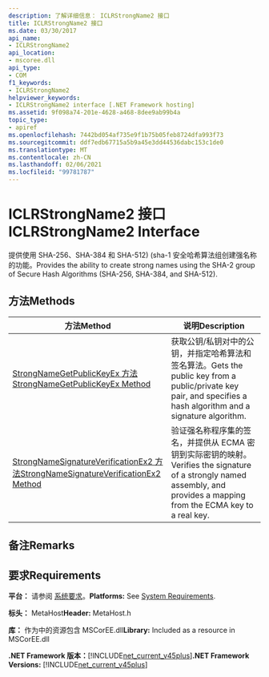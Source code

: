 ```yaml
---
description: 了解详细信息： ICLRStrongName2 接口
title: ICLRStrongName2 接口
ms.date: 03/30/2017
api_name:
- ICLRStrongName2
api_location:
- mscoree.dll
api_type:
- COM
f1_keywords:
- ICLRStrongName2
helpviewer_keywords:
- ICLRStrongName2 interface [.NET Framework hosting]
ms.assetid: 9f098a74-201e-4628-a468-8dee9ab99b4a
topic_type:
- apiref
ms.openlocfilehash: 7442bd054af735e9f1b75b05feb8724dfa993f73
ms.sourcegitcommit: ddf7edb67715a5b9a45e3dd44536dabc153c1de0
ms.translationtype: MT
ms.contentlocale: zh-CN
ms.lasthandoff: 02/06/2021
ms.locfileid: "99781787"
---
```

# <a name="iclrstrongname2-interface"></a><span data-ttu-id="16181-103">ICLRStrongName2 接口</span><span class="sxs-lookup"><span data-stu-id="16181-103">ICLRStrongName2 Interface</span></span>

<span data-ttu-id="16181-104">提供使用 SHA-256、SHA-384 和 SHA-512)  (sha-1 安全哈希算法组创建强名称的功能。</span><span class="sxs-lookup"><span data-stu-id="16181-104">Provides the ability to create strong names using the SHA-2 group of Secure Hash Algorithms (SHA-256, SHA-384, and SHA-512).</span></span>  
  
## <a name="methods"></a><span data-ttu-id="16181-105">方法</span><span class="sxs-lookup"><span data-stu-id="16181-105">Methods</span></span>  
  
|<span data-ttu-id="16181-106">方法</span><span class="sxs-lookup"><span data-stu-id="16181-106">Method</span></span>|<span data-ttu-id="16181-107">说明</span><span class="sxs-lookup"><span data-stu-id="16181-107">Description</span></span>|  
|------------|-----------------|  
|[<span data-ttu-id="16181-108">StrongNameGetPublicKeyEx 方法</span><span class="sxs-lookup"><span data-stu-id="16181-108">StrongNameGetPublicKeyEx Method</span></span>](strongnamegetpublickeyex-method.md)|<span data-ttu-id="16181-109">获取公钥/私钥对中的公钥，并指定哈希算法和签名算法。</span><span class="sxs-lookup"><span data-stu-id="16181-109">Gets the public key from a public/private key pair, and specifies a hash algorithm and a signature algorithm.</span></span>|  
|[<span data-ttu-id="16181-110">StrongNameSignatureVerificationEx2 方法</span><span class="sxs-lookup"><span data-stu-id="16181-110">StrongNameSignatureVerificationEx2 Method</span></span>](strongnamesignatureverificationex2-method.md)|<span data-ttu-id="16181-111">验证强名称程序集的签名，并提供从 ECMA 密钥到实际密钥的映射。</span><span class="sxs-lookup"><span data-stu-id="16181-111">Verifies the signature of a strongly named assembly, and provides a mapping from the ECMA key to a real key.</span></span>|  
  
## <a name="remarks"></a><span data-ttu-id="16181-112">备注</span><span class="sxs-lookup"><span data-stu-id="16181-112">Remarks</span></span>  
  
## <a name="requirements"></a><span data-ttu-id="16181-113">要求</span><span class="sxs-lookup"><span data-stu-id="16181-113">Requirements</span></span>  

 <span data-ttu-id="16181-114">**平台：** 请参阅 [系统要求](../../get-started/system-requirements.md)。</span><span class="sxs-lookup"><span data-stu-id="16181-114">**Platforms:** See [System Requirements](../../get-started/system-requirements.md).</span></span>  
  
 <span data-ttu-id="16181-115">**标头：** MetaHost</span><span class="sxs-lookup"><span data-stu-id="16181-115">**Header:** MetaHost.h</span></span>  
  
 <span data-ttu-id="16181-116">**库：** 作为中的资源包含 MSCorEE.dll</span><span class="sxs-lookup"><span data-stu-id="16181-116">**Library:** Included as a resource in MSCorEE.dll</span></span>  
  
 <span data-ttu-id="16181-117">**.NET Framework 版本：**[!INCLUDE[net_current_v45plus](../../../../includes/net-current-v45plus-md.md)]</span><span class="sxs-lookup"><span data-stu-id="16181-117">**.NET Framework Versions:** [!INCLUDE[net_current_v45plus](../../../../includes/net-current-v45plus-md.md)]</span></span>
